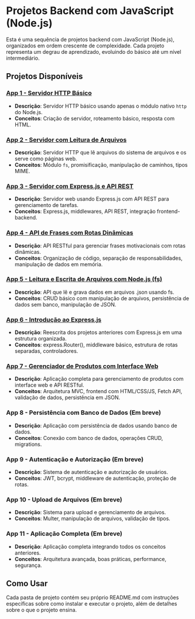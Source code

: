 # Projetos Backend com JavaScript (Node.js)

Esta é uma sequência de projetos backend com JavaScript (Node.js), organizados em ordem crescente de complexidade. Cada projeto representa um degrau de aprendizado, evoluindo do básico até um nível intermediário.

## Projetos Disponíveis

### [App 1 - Servidor HTTP Básico](./app01/)
- **Descrição**: Servidor HTTP básico usando apenas o módulo nativo `http` do Node.js.
- **Conceitos**: Criação de servidor, roteamento básico, resposta com HTML.

### [App 2 - Servidor com Leitura de Arquivos](./app02/)
- **Descrição**: Servidor HTTP que lê arquivos do sistema de arquivos e os serve como páginas web.
- **Conceitos**: Módulo `fs`, promisificação, manipulação de caminhos, tipos MIME.

### [App 3 - Servidor com Express.js e API REST](./app03/)
- **Descrição**: Servidor web usando Express.js com API REST para gerenciamento de tarefas.
- **Conceitos**: Express.js, middlewares, API REST, integração frontend-backend.

### [App 4 - API de Frases com Rotas Dinâmicas](./app04/)
- **Descrição**: API RESTful para gerenciar frases motivacionais com rotas dinâmicas.
- **Conceitos**: Organização de código, separação de responsabilidades, manipulação de dados em memória.

### [App 5 - Leitura e Escrita de Arquivos com Node.js (fs)](./app05/)
- **Descrição**: API que lê e grava dados em arquivos .json usando fs.
- **Conceitos**: CRUD básico com manipulação de arquivos, persistência de dados sem banco, manipulação de JSON.

### [App 6 - Introdução ao Express.js](./app06/)
- **Descrição**: Reescrita dos projetos anteriores com Express.js em uma estrutura organizada.
- **Conceitos**: express.Router(), middleware básico, estrutura de rotas separadas, controladores.

### [App 7 - Gerenciador de Produtos com Interface Web](./app07/)
- **Descrição**: Aplicação completa para gerenciamento de produtos com interface web e API RESTful.
- **Conceitos**: Arquitetura MVC, frontend com HTML/CSS/JS, Fetch API, validação de dados, persistência em JSON.

### App 8 - Persistência com Banco de Dados (Em breve)
- **Descrição**: Aplicação com persistência de dados usando banco de dados.
- **Conceitos**: Conexão com banco de dados, operações CRUD, migrations.

### App 9 - Autenticação e Autorização (Em breve)
- **Descrição**: Sistema de autenticação e autorização de usuários.
- **Conceitos**: JWT, bcrypt, middleware de autenticação, proteção de rotas.

### App 10 - Upload de Arquivos (Em breve)
- **Descrição**: Sistema para upload e gerenciamento de arquivos.
- **Conceitos**: Multer, manipulação de arquivos, validação de tipos.

### App 11 - Aplicação Completa (Em breve)
- **Descrição**: Aplicação completa integrando todos os conceitos anteriores.
- **Conceitos**: Arquitetura avançada, boas práticas, performance, segurança.

## Como Usar

Cada pasta de projeto contém seu próprio README.md com instruções específicas sobre como instalar e executar o projeto, além de detalhes sobre o que o projeto ensina.